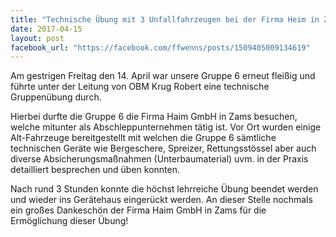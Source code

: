 ```yaml
---
title: "Technische Übung mit 3 Unfallfahrzeugen bei der Firma Heim in Zams"
date: 2017-04-15
layout: post
facebook_url: "https://facebook.com/ffwenns/posts/1509405009134619"
---
```


Am gestrigen Freitag den 14. April war unsere Gruppe 6 erneut fleißig und führte unter der Leitung von OBM Krug Robert eine technische Gruppenübung durch.

Hierbei durfte die Gruppe 6 die Firma Haim GmbH in Zams besuchen, welche mitunter als Abschleppunternehmen tätig ist.
Vor Ort wurden einige Alt-Fahrzeuge bereitgestellt mit welchen die Gruppe 6 sämtliche technischen Geräte wie Bergeschere, Spreizer, Rettungsstössel aber auch diverse Absicherungsmaßnahmen (Unterbaumaterial) uvm. in der Praxis detailliert besprechen und üben konnten.

Nach rund 3 Stunden konnte die höchst lehrreiche Übung beendet werden und wieder ins Gerätehaus eingerückt werden.
An dieser Stelle nochmals ein großes Dankeschön der Firma Haim GmbH in Zams für die Ermöglichung dieser Übung!